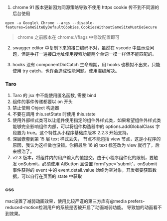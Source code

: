 1. chrome 91 版本更新因为同源策略导致不使用 https cookie 传不到不同源的后台使用

```
open -a Google\ Chrome --args --disable-features=SameSiteByDefaultCookies,CookiesWithoutSameSiteMustBeSecure
```

> chrome 之前版本在 chrome://flags 中修改配置即可

2. swagger editor 中复制下来的接口编码不对，虽然在 vscode 中显示没问题，但是手打一遍接口地址使用搜索功能两个单词一模一样但不能匹配的。

3. hooks 没有 componentDidCatch 生命周期，用 hooks 也模拟不出来，只能使用 try catch，也许会造成性能问题。使用混编解决。

### Taro

1. Taro 的 jsx 中不能使用匿名函数, 需要 bind
2. 组件的事件传递都要以 on 开头
3. 禁止使用 Object 构造器
4. 不要在调用 this.setState 时使用 this.state
5. 使用外部样式类可以让组件使用指定的组件外样式类，如果希望组件外样式类能够完全影响组件内部，可以将组件构造器中的 options.addGlobalClass 字段置为 true。这个特性从小程序基础库版本 2.2.3 开始支持。
6. 深层嵌套到第 15 层 text 样式丢失， 节点不能包括 view 节点，这是小程序的原因，我认为这样做也没错。你把最后 16 的 text 标签改为 view 就行了，后来根治了。
7. v2.3 版本，将组件内的用户输入的值提交。由于小程序组件化的限制，要触发 onSubmit，必须使用 AtButton 且设置 formType='submit'，onSubmit 事件获得的 event 中的 event.detail.value 始终为空对象，开发者要获取数据，可以自行在页面的 state 中获取



### css

mac设置了减弱动画效果，使用比较严谨的第三方库有@media prefers-reduced-motion检测用户的系统是否被开启了动画减弱功能。 导致加的动画看不到效果。



